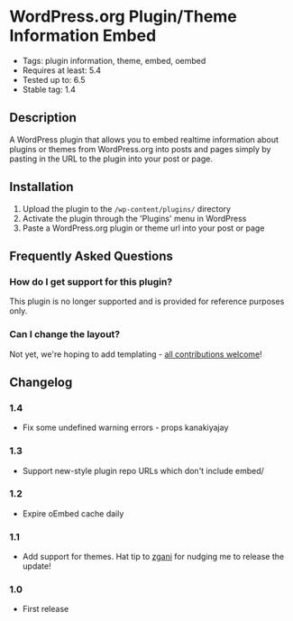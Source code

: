 # WordPress.org Plugin/Theme Information Embed
- Tags: plugin information, theme, embed, oembed
- Requires at least: 5.4
- Tested up to: 6.5
- Stable tag: 1.4

## Description
A WordPress plugin that allows you to embed realtime information about plugins or themes from WordPress.org into posts and pages simply by pasting in the URL to the plugin into your post or page.

## Installation
1. Upload the plugin to the `/wp-content/plugins/` directory
2. Activate the plugin through the 'Plugins' menu in WordPress
3. Paste a WordPress.org plugin or theme url into your post or page

## Frequently Asked Questions

### How do I get support for this plugin?
This plugin is no longer supported and is provided for reference purposes only.

### Can I change the layout?
Not yet, we're hoping to add templating - [all contributions welcome](https://github.com/leewillis77/wp-wpdotorg-embed)!

## Changelog

### 1.4
* Fix some undefined warning errors - props kanakiyajay

### 1.3
* Support new-style plugin repo URLs which don't include embed/

### 1.2
* Expire oEmbed cache daily

### 1.1
* Add support for themes. Hat tip to [zgani](http://profiles.wordpress.org/zgani) for nudging me to release the update!

### 1.0
* First release
